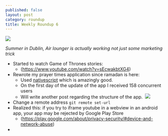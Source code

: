 ```yaml
---
published: false
layout: post
category: roundup
title: Weekly Roundup 6
---
```

![](https://devdala.files.wordpress.com/2016/06/b231fc6d-107f-47ce-b109-f00ebf4a881a.jpeg)

*Summer in Dublin, Air lounger is actually working not just some marketing trick*

* Started to watch Game of Thrones stories:
	* (https://www.youtube.com/watch?v=sEcwakbtXG4)
* Rewrote my prayer times application since ramadan is here:
  	* Used [nativescript](https://www.nativescript.org/) which is amazingly good.
    * On the first day of the update of the app I received 158 concurrent users
    * Will write another post regarding the structure of the app.
![]()
![](https://devdala.files.wordpress.com/2016/06/media-20160607.png)
* Change a remote address
	`git remote set-url`
* Realized this: if you try to iframe youtube in a webview in an android app, your app may be rejected by Google Play Store
	* (https://play.google.com/about/privacy-security/#device-and-network-abuse)
* 
    
